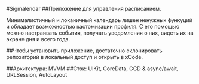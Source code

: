#Sigmalendar
##Приложение для управления расписанием.

Минималистичный и локаничный календарь лишен ненужных функуций и обладает возможностью кастомизации профиля.
С его помощью можно настраивать события, получать уведомления о них, видеть их на экране дня и всего года.

##Чтобы установить приложение, достаточно склонировать репозиторий в локальный доступ и открыть в xCode.

##Архитектура: MVVM
##Стэк: UIKit, CoreData, GCD & async/await, URLSession, AutoLayout

